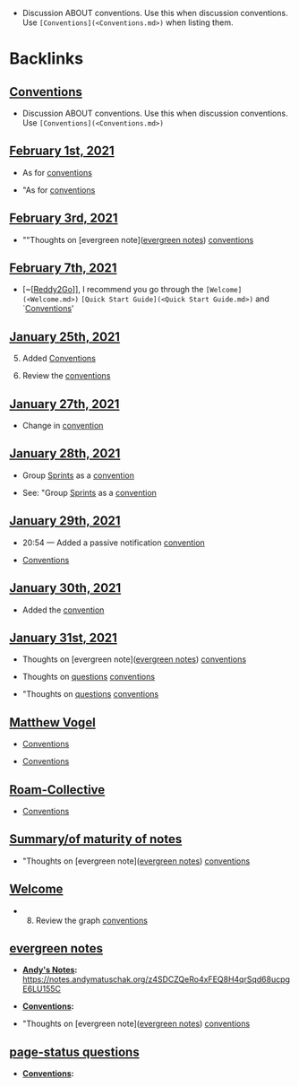 - Discussion ABOUT conventions. Use this when discussion conventions. Use `[Conventions](<Conventions.md>)` when listing them.

# Backlinks
## [Conventions](<Conventions.md>)
- Discussion ABOUT conventions. Use this when discussion conventions. Use `[Conventions](<Conventions.md>)`

## [February 1st, 2021](<February 1st, 2021.md>)
- As for [conventions]([Conventions](<Conventions.md>))

- "As for [conventions]([Conventions](<Conventions.md>))

## [February 3rd, 2021](<February 3rd, 2021.md>)
- ""Thoughts on [evergreen note]([evergreen notes](<evergreen notes.md>)) [conventions]([Conventions](<Conventions.md>))

## [February 7th, 2021](<February 7th, 2021.md>)
- [~[[Reddy2Go](<~[[Reddy2Go.md>)]], I recommend you go through the `[Welcome](<Welcome.md>)` `[Quick Start Guide](<Quick Start Guide.md>)` and `[Conventions](<Conventions.md>)'

## [January 25th, 2021](<January 25th, 2021.md>)
5. Added [Conventions](<Conventions.md>)

1. Review the [conventions]([Conventions](<Conventions.md>))

## [January 27th, 2021](<January 27th, 2021.md>)
- Change in [convention]([Conventions](<Conventions.md>))

## [January 28th, 2021](<January 28th, 2021.md>)
- Group [Sprints](<Sprints.md>) as a [convention]([Conventions](<Conventions.md>))

- See: "Group [Sprints](<Sprints.md>) as a [convention]([Conventions](<Conventions.md>))

## [January 29th, 2021](<January 29th, 2021.md>)
- 20:54 — Added a passive notification [convention]([Conventions](<Conventions.md>))

- [Conventions](<Conventions.md>)

## [January 30th, 2021](<January 30th, 2021.md>)
- Added the [convention]([Conventions](<Conventions.md>))

## [January 31st, 2021](<January 31st, 2021.md>)
- Thoughts on [evergreen note]([evergreen notes](<evergreen notes.md>)) [conventions]([Conventions](<Conventions.md>))

- Thoughts on [questions](<questions.md>) [conventions]([Conventions](<Conventions.md>))

- "Thoughts on [questions](<questions.md>) [conventions]([Conventions](<Conventions.md>))

## [Matthew Vogel](<Matthew Vogel.md>)
- [Conventions](<Conventions.md>)

- [Conventions](<Conventions.md>)

## [Roam-Collective](<Roam-Collective.md>)
- [Conventions](<Conventions.md>)

## [Summary/of maturity of notes](<Summary/of maturity of notes.md>)
- "Thoughts on [evergreen note]([evergreen notes](<evergreen notes.md>)) [conventions]([Conventions](<Conventions.md>))

## [Welcome](<Welcome.md>)
- 8. Review the graph [conventions]([Conventions](<Conventions.md>))

## [evergreen notes](<evergreen notes.md>)
- **[Andy's Notes](<Andy's Notes.md>):** https://notes.andymatuschak.org/z4SDCZQeRo4xFEQ8H4qrSqd68ucpgE6LU155C
- **[Conventions](<Conventions.md>):**

- "Thoughts on [evergreen note]([evergreen notes](<evergreen notes.md>)) [conventions]([Conventions](<Conventions.md>))

## [page-status questions](<page-status questions.md>)
- **[Conventions](<Conventions.md>):**

